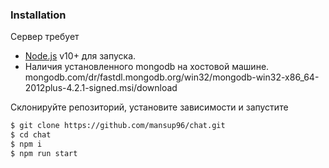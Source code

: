 ### Installation

Сервер требует 
- [Node.js](https://nodejs.org/) v10+ для запуска.
- Наличия установленного mongodb на хостовой машине. mongodb.com/dr/fastdl.mongodb.org/win32/mongodb-win32-x86_64-2012plus-4.2.1-signed.msi/download

Склонируйте репозиторий, установите зависимости и запустите

```sh
$ git clone https://github.com/mansup96/chat.git
$ cd chat
$ npm i
$ npm run start
```
